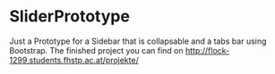 # SliderPrototype
Just a Prototype for a Sidebar that is collapsable and a tabs bar using Bootstrap. 
The finished project you can find on http://flock-1299.students.fhstp.ac.at/projekte/   
